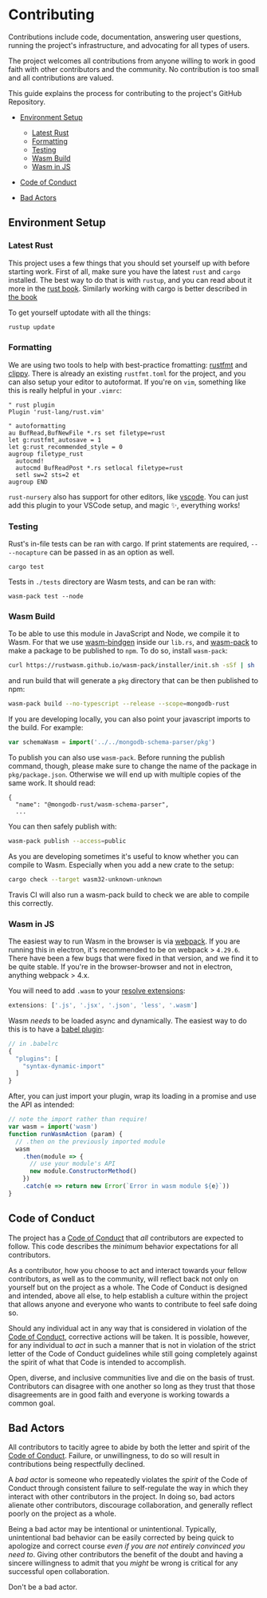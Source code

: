 # Contributing
Contributions include code, documentation, answering user questions, running the
project's infrastructure, and advocating for all types of users.

The project welcomes all contributions from anyone willing to work in good faith
with other contributors and the community. No contribution is too small and all
contributions are valued.

This guide explains the process for contributing to the project's GitHub
Repository.

- [Environment Setup](#environment-setup)
  * [Latest Rust](#latest-rust)
  * [Formatting](#formatting)
  * [Testing](#testing)
  * [Wasm Build](#wasm-build)
  * [Wasm in JS](#wasm-in-js)

- [Code of Conduct](#code-of-conduct)

- [Bad Actors](#bad-actors)

## Environment Setup
### Latest Rust
This project uses a few things that you should set yourself up with before
starting work. First of all, make sure you have the latest `rust` and `cargo`
installed. The best way to do that is with `rustup`, and you can read about
it more in the [rust
book](https://doc.rust-lang.org/book/ch01-01-installation.html). Similarly
working with cargo is better described in [the
book](https://doc.rust-lang.org/book/ch01-03-hello-cargo.html)

To get yourself uptodate with all the things:
```bash
rustup update
```

### Formatting
We are using two tools to help with best-practice fromatting:
[rustfmt](https://github.com/rust-lang-nursery/rustfmt) and
[clippy](https://github.com/rust-lang-nursery/rust-clippy). There is already an
existing `rustfmt.toml` for the project, and you can also setup your editor to
autoformat. If you're on `vim`, something like this is really helpful in your
`.vimrc`:

```vim
" rust plugin
Plugin 'rust-lang/rust.vim'

" autoformatting
au BufRead,BufNewFile *.rs set filetype=rust
let g:rustfmt_autosave = 1
let g:rust_recommended_style = 0
augroup filetype_rust
  autocmd!
  autocmd BufReadPost *.rs setlocal filetype=rust
  setl sw=2 sts=2 et
augroup END
```
`rust-nursery` also has support for other editors, like
[vscode](https://github.com/rust-lang-nursery/rls-vscode). You can just add
this plugin to your VSCode setup, and magic :sparkles:, everything works!

### Testing
Rust's in-file tests can be ran with cargo. If print statements are required,
`-- --nocapture` can be passed in as an option as well.
```
cargo test
```

Tests in `./tests` directory are Wasm tests, and can be ran with:
```
wasm-pack test --node
```

### Wasm Build
To be able to use this module in JavaScript and Node, we compile it to Wasm. For
that we use [wasm-bindgen](https://github.com/rustwasm/wasm-bindgen) inside our
`lib.rs`, and [wasm-pack](https://github.com/rustwasm/wasm-pack) to make a
package to be published to `npm`. To do so, install `wasm-pack`:
```bash
curl https://rustwasm.github.io/wasm-pack/installer/init.sh -sSf | sh
```

and run build that will generate a `pkg` directory that can be then published to
npm:

```bash
wasm-pack build --no-typescript --release --scope=mongodb-rust
```

If you are developing locally, you can also point your javascript imports to
the build. For example:
```js
var schemaWasm = import('../../mongodb-schema-parser/pkg')
```

To publish you can also use `wasm-pack`. Before running the publish
command, though, please make sure to change the name of the package in
`pkg/package.json`. Otherwise we will end up with multiple copies of
the same work. It should read:
```
{
  "name": "@mongodb-rust/wasm-schema-parser",
  ...
```
You can then safely publish with: 
```bash
wasm-pack publish --access=public
``` 

As you are developing sometimes it's useful to know whether you can compile
to Wasm. Especially when you add a new crate to the setup:
```bash
cargo check --target wasm32-unknown-unknown
```

Travis CI will also run a wasm-pack build to check we are able to compile this correctly.

### Wasm in JS
The easiest way to run Wasm in the browser is via
[webpack](https://webpack.js.org/). If you are running this in electron, it's
recommended to be on webpack > `4.29.6`. There have been a few bugs that were
fixed in that version, and we find it to be quite stable. If you're in the
browser-browser and not in electron, anything webpack > 4.x.

You will need to add `.wasm` to your [resolve extensions](https://webpack.js.org/configuration/resolve/#resolve-extensions):
```js
extensions: ['.js', '.jsx', '.json', 'less', '.wasm']
```

Wasm _needs_ to be loaded async and dynamically. The easiest way to do this
is to have a [babel
plugin](https://www.npmjs.com/package/babel-plugin-syntax-dynamic-import):
```js
// in .babelrc
{
  "plugins": [
    "syntax-dynamic-import"
  ]
}
```

After, you can just import your plugin, wrap its loading in a promise and use the API as intended:
```js
// note the import rather than require!
var wasm = import('wasm')
function runWasmAction (param) {
  // .then on the previously imported module
  wasm
    .then(module => {
      // use your module's API
      new module.ConstructorMethod()
    })
    .catch(e => return new Error(`Error in wasm module ${e}`))
}
```

## Code of Conduct
The project has a [Code of Conduct](./CODE_OF_CONDUCT.md) that *all*
contributors are expected to follow. This code describes the *minimum* behavior
expectations for all contributors.

As a contributor, how you choose to act and interact towards your
fellow contributors, as well as to the community, will reflect back not only
on yourself but on the project as a whole. The Code of Conduct is designed and
intended, above all else, to help establish a culture within the project that
allows anyone and everyone who wants to contribute to feel safe doing so.

Should any individual act in any way that is considered in violation of the
[Code of Conduct](./CODE_OF_CONDUCT.md), corrective actions will be taken. It is
possible, however, for any individual to *act* in such a manner that is not in
violation of the strict letter of the Code of Conduct guidelines while still
going completely against the spirit of what that Code is intended to accomplish.

Open, diverse, and inclusive communities live and die on the basis of trust.
Contributors can disagree with one another so long as they trust that those
disagreements are in good faith and everyone is working towards a common
goal.

## Bad Actors
All contributors to tacitly agree to abide by both the letter and
spirit of the [Code of Conduct](./CODE_OF_CONDUCT.md). Failure, or
unwillingness, to do so will result in contributions being respectfully
declined.

A *bad actor* is someone who repeatedly violates the *spirit* of the Code of
Conduct through consistent failure to self-regulate the way in which they
interact with other contributors in the project. In doing so, bad actors
alienate other contributors, discourage collaboration, and generally reflect
poorly on the project as a whole.

Being a bad actor may be intentional or unintentional. Typically, unintentional
bad behavior can be easily corrected by being quick to apologize and correct
course *even if you are not entirely convinced you need to*. Giving other
contributors the benefit of the doubt and having a sincere willingness to admit
that you *might* be wrong is critical for any successful open collaboration.

Don't be a bad actor.

